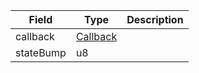 

| Field | Type | Description |
|--|--|--|
| callback |  [Callback](/api/idl/types/Callback) |  |
| stateBump |  u8 |  |
